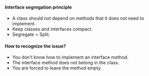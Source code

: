 #### Interface segregation principle

* A class should not depend on methods that it does not need to implement.
* Keep classes and interfaces compact.
* Segregate = Split.

#### How to recognize the issue?

* You don't know how to implement an interface method.
* The interface method does not belong in the class.
* You are forced to leave the method empty.
